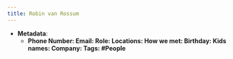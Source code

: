 ```yaml
---
title: Robin van Rossum
---
```


- **Metadata**:
	 - **Phone Number:
Email:
Role:
Locations:
How we met:
Birthday:
Kids names:
Company:
Tags: #People**

